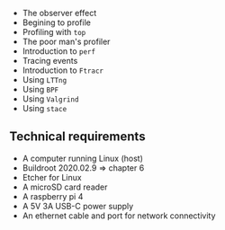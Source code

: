 - The observer effect
- Begining to profile
- Profiling with `top`
- The poor man's profiler
- Introduction to `perf`
- Tracing events
- Introduction to `Ftracr`
- Using `LTTng`
- Using `BPF`
- Using `Valgrind`
- Using `stace`

## Technical requirements

- A computer running Linux (host)
- Buildroot 2020.02.9 => chapter 6
- Etcher for Linux
- A microSD card reader
- A raspberry pi 4
- A 5V 3A USB-C power supply
- An ethernet cable and port for network connectivity
